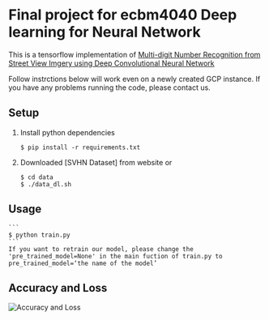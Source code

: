 Final project for ecbm4040 Deep learning for Neural Network
===========================================================
This is a tensorflow implementation of [Multi-digit Number Recognition from Street View Imgery using Deep Convolutional Neural Network](http://arxiv.org/pdf/1312.6802.pdf)

Follow instrctions below will work even on a newly created GCP instance. If you have any problems running the code, please contact us.

Setup
------------
1. Install python dependencies
	```
	$ pip install -r requirements.txt
	```
2. Downloaded [SVHN Dataset] from website or
	```
	$ cd data
	$ ./data_dl.sh
	```


Usage
-------------
	```
	$ python train.py
	```
	If you want to retrain our model, please change the 'pre_trained_model=None' in the main fuction of train.py to pre_trained_model=‘the name of the model’

Accuracy and Loss
-------------------
![Accuracy and Loss](https://bytebucket.org/md3487/ecbm4040_final_project/raw/9ffde6c159cd4b81d6a5d91874332f1e0e3d5420/images/accuracy.png?token=dc66c84fe111f192d8a8a60347ab4c0701d304e2)


